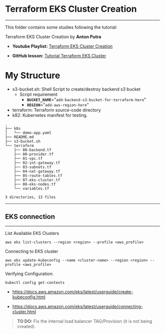 
# Terraform EKS Cluster Creation

---

This folder contains some studies following the tutorial:

Terraform EKS Cluster Creation by **Anton Putra**

- **Youtube Playlist:** [Terraform EKS Cluster Creation](https://www.youtube.com/playlist?list=PLiMWaCMwGJXkeBzos8QuUxiYT6j8JYGE5)

- **GitHub lesson:** [Tutorial Terraform EKS Cluster](https://github.com/antonputra/tutorials/tree/main/lessons/138/terraform)

# My Structure

- s3-bucket.sh: Shell Script to create/destroy backend s3 bucket
  - Script requirement
    - **`BUCKET_NAME`**="`add-backend-s3-bucket-for-terraform-here`"
    - **`REGION`**="`add-aws-region-here`"
- terraform: Terraform source-code directory
- k82: Kubernetes manifest for testing.

```shell
.
├── k8s
│   └── demo-app.yaml
├── README.md
├── s3-bucket.sh
└── terraform
    ├── 00-backend.tf
    ├── 00-provider.tf
    ├── 01-vpc.tf
    ├── 02-int-gateway.tf
    ├── 03-subnets.tf
    ├── 04-nat-gateway.tf
    ├── 05-route-tables.tf
    ├── 07-eks-cluster.tf
    ├── 08-eks-nodes.tf
    └── variables.tf

3 directories, 13 files
```

---

## EKS connection

---

List Available EKS Clusters

```shell
aws eks list-clusters --region <region> --profile <aws_profile>
```

Connecting to EKS cluster

```shell
aws eks update-kubeconfig --name <cluster-name> --region <region> --profile <aws_profile>
```

Verifying Configuration:

```shell
kubectl config get-contexts
```

- <https://docs.aws.amazon.com/eks/latest/userguide/create-kubeconfig.html>

- <https://docs.aws.amazon.com/eks/latest/userguide/connecting-cluster.html>

> **TO DO:** Fix the internal load balancer TAG/Provision (it is not being created).
